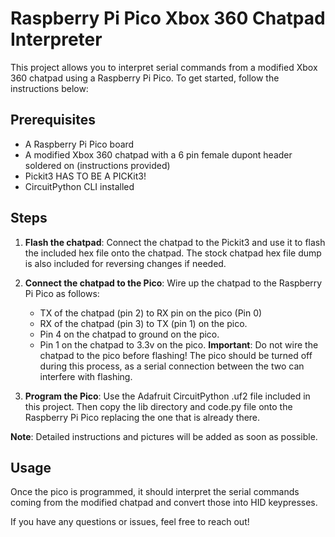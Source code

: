# Raspberry Pi Pico Xbox 360 Chatpad Interpreter

This project allows you to interpret serial commands from a modified Xbox 360 chatpad using a Raspberry Pi Pico. To get started, follow the instructions below:

## Prerequisites
- A Raspberry Pi Pico board
- A modified Xbox 360 chatpad with a 6 pin female dupont header soldered on (instructions provided)
- Pickit3 HAS TO BE A PICKit3!
- CircuitPython CLI installed

## Steps
1. **Flash the chatpad**: Connect the chatpad to the Pickit3 and use it to flash the included hex file onto the chatpad. The stock chatpad hex file dump is also included for reversing changes if needed.
2. **Connect the chatpad to the Pico**: Wire up the chatpad to the Raspberry Pi Pico as follows:
   - TX of the chatpad (pin 2) to RX pin on the pico (Pin 0)
   - RX of the chatpad (pin 3) to TX (pin 1) on the pico.
   - Pin 4 on the chatpad to ground on the pico.
   - Pin 1 on the chatpad to 3.3v on the pico.
   **Important**: Do not wire the chatpad to the pico before flashing! The pico should be turned off during this process, as a serial connection between the two can interfere with flashing.

3. **Program the Pico**: Use the Adafruit CircuitPython .uf2 file included in this project. Then copy the lib directory and code.py file onto the Raspberry Pi Pico replacing the one that is already there.

**Note**: Detailed instructions and pictures will be added as soon as possible.

## Usage
Once the pico is programmed, it should interpret the serial commands coming from the modified chatpad and convert those into HID keypresses.

If you have any questions or issues, feel free to reach out!
